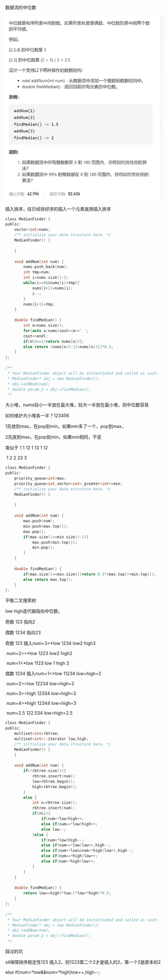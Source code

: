 数据流的中位数

![img](image/1628596381596.png)



插入排序，往已经排好序的插入一个元素就用插入排序

```c
class MedianFinder {
public:
    vector<int>nums;
    /** initialize your data structure here. */
    MedianFinder() {

    }
    
    void addNum(int num) {
        nums.push_back(num);
        int tmp=num;
        int i=nums.size()-2;
        while(i>=0&&nums[i]>tmp){
            nums[i+1]=nums[i];
            i--;
        }
        nums[i+1]=tmp;
    }
    
    double findMedian() {
        int n=nums.size();
        for(auto a:nums)cout<<a<<' ';
        cout<<endl;
        if(n%2==1)return nums[n/2];
        else return (nums[n/2-1]+nums[n/2])*0.5;
    }
};

/**
 * Your MedianFinder object will be instantiated and called as such:
 * MedianFinder* obj = new MedianFinder();
 * obj->addNum(num);
 * double param_2 = obj->findMedian();
 */
```



大小堆，nums较小一半放在最大堆，较大一半放在最小堆，则中位数容易

如何维护大小堆各一半？123456

1先放到max，在pop到min，如果min多了一个，pop到max，

2先放到max，在pop到min，如果min相同，不变

类似于 1       1     12    1      13     1     12

​          1               2       2     23     3

```c
class MedianFinder {
public:
    priority_queue<int>max;
    priority_queue<int,vector<int>,greater<int>>min;
    /** initialize your data structure here. */
    MedianFinder() {

    }
    
    void addNum(int num) {
        max.push(num);
        min.push(max.top());
        max.pop();
        if(max.size()==min.size()-1){
            max.push(min.top());
            min.pop();
        }
    }
    
    double findMedian() {
        if(max.size()==min.size())return 0.5*(max.top()+min.top());
        else return max.top();
    }
};
```



平衡二叉搜索树

low high迭代器指向中位数，

奇数  123   指向2

偶数  1234   指向23

奇数   123   插入num=3>*low   1234  low2   high3

​                 num=2==*low  1223  low2  high2

​                 num=1<*low   1123  low 1  high 2

偶数   1234   插入num=1<*low   11234  low=high=2

​                  num=2==low   12234  low=high=2

​                  num=3==high   12334  low=high=3

​                   num=4>*high   12344  low=high=3

​                   num=2.5       122.534  low=high=2.5

```c
class MedianFinder {
public:
    multiset<int>rbtree;
    multiset<int>::iterator low,high;
    /** initialize your data structure here. */
    MedianFinder() {
    }
    
    void addNum(int num) {
        if(!rbtree.size()){
            rbtree.insert(num);
            low=rbtree.begin();
            high=rbtree.begin();
        }
        else {
            int n=rbtree.size();
            rbtree.insert(num);
            if(n&1){
                if(num>*low)high++;
                else if(num==*low)high++;
                else low--;
            }else {
                if(num<*low)high--;
                else if(num==*low)low++,high--;
                else if(num>*low&&num<*high)low++,high--;
                else if(num==*high)low++;
                else if(num>*high)low++;
            }
        }
    }
    
    double findMedian() {
        return low==high?*low:(*low+*high)*0.5;
    }
};

/**
 * Your MedianFinder object will be instantiated and called as such:
 * MedianFinder* obj = new MedianFinder();
 * obj->addNum(num);
 * double param_2 = obj->findMedian();
 */
```



踩过的坑

stl保障排序稳定性123 插入2，则1223第二个2才是插入的2，第一个2是原本的2

 else if(num>*low&&num<*high)low++,high--;